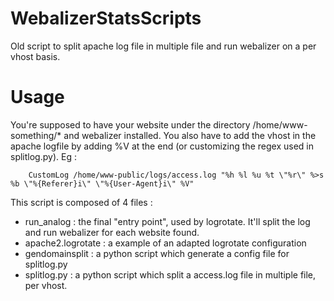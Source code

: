 WebalizerStatsScripts
=====================

Old script to split apache log file in multiple file and run webalizer on a per vhost basis.


Usage
=====

You're supposed to have your website under the directory /home/www-something/* and webalizer installed.
You also have to add the vhost in the apache logfile by adding %V at the end (or customizing the regex used in splitlog.py). Eg :

        CustomLog /home/www-public/logs/access.log "%h %l %u %t \"%r\" %>s %b \"%{Referer}i\" \"%{User-Agent}i\" %V"


This script is composed of 4 files :

- run_analog : the final "entry point", used by logrotate. It'll split the log and run webalizer for each website found.
- apache2.logrotate : a example of an adapted logrotate configuration
- gendomainsplit : a python script which generate a config file for splitlog.py
- splitlog.py : a python script which split a access.log file in multiple file, per vhost.
